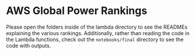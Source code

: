 # AWS Global Power Rankings

Please open the folders inside of the lambda directory to see the READMEs explaining the various rankings. Additionally, rather than reading the code in the Lambda functions, check out the `notebooks/final` directory to see the code with outputs.